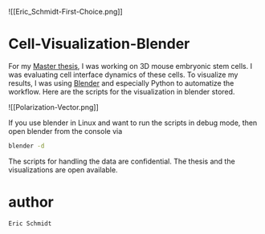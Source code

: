 ![[Eric_Schmidt-First-Choice.png]]


# Cell-Visualization-Blender
For my [Master thesis](Master_Thesis_Eric_Schmidt.pdf), I was working on 3D mouse embryonic stem cells. I was evaluating cell interface dynamics of these cells. To visualize my results, I was using [Blender](https://www.blender.org/) and especially Python to automatize the workflow. Here are the scripts for the visualization in blender stored.

![[Polarization-Vector.png]]

If you use blender in Linux and want to run the scripts in debug mode, then open blender from the console via

```bash
blender -d
```

The scripts for handling the data are confidential. The thesis and the visualizations are open available.



# author
```
Eric Schmidt
```


